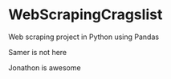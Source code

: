 # WebScrapingCragslist
Web scraping project in Python using Pandas 

Samer is not here

Jonathon is awesome
